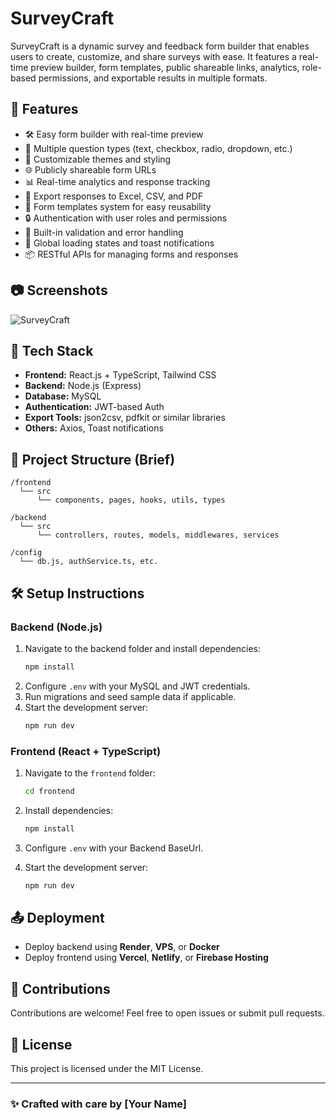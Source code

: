 # SurveyCraft

SurveyCraft is a dynamic survey and feedback form builder that enables users to create, customize, and share surveys with ease. It features a real-time preview builder, form templates, public shareable links, analytics, role-based permissions, and exportable results in multiple formats.

## 🚀 Features

- 🛠️ Easy form builder with real-time preview
- 🧩 Multiple question types (text, checkbox, radio, dropdown, etc.)
- 🎨 Customizable themes and styling
- 🌐 Publicly shareable form URLs
- 📊 Real-time analytics and response tracking
- 🧾 Export responses to Excel, CSV, and PDF
- 📁 Form templates system for easy reusability
- 🔒 Authentication with user roles and permissions
- 🧠 Built-in validation and error handling
- 🔄 Global loading states and toast notifications
- 📦 RESTful APIs for managing forms and responses

## 📷 Screenshots
![SurveyCraft](https://media-hosting.imagekit.io/5b5ace14b50c4cfc/surveycraft.png?Expires=1840766445&Key-Pair-Id=K2ZIVPTIP2VGHC&Signature=myxTT4iG82htT4egNQK~GtC567JPlgLYg8EJhkD9w0ysZr2Fu9EYDdWW6rCWhgrm6Y30PHZBHj0iM1jjMjfMJIeSVehwwLUdPocmICtVvaB190U5MFnYkZkm~1TNfsPNwjjpwRMXuRVDkvCl~Jtp4hrfVs5GCEK6GhGhBDBbBAhibjOPLydWvZK2SQd-ic0VDUE24Jmb9cO7imYlGRuKcc14bXs6OicMHx7xw6cs3nJjYP~~H0HAO83DRcipoYDjwPeirFjnv9leA20OC~K56~ImlZHPcaV6VXu~dlSRzUD1ixL3StlvrZCGP9lkg3ves~YWQuJxmAhLIaloMJcv1w__)

## 🧰 Tech Stack

- **Frontend:** React.js + TypeScript, Tailwind CSS
- **Backend:** Node.js (Express)
- **Database:** MySQL
- **Authentication:** JWT-based Auth
- **Export Tools:** json2csv, pdfkit or similar libraries
- **Others:** Axios, Toast notifications

## 📂 Project Structure (Brief)

```
/frontend
  └── src
      └── components, pages, hooks, utils, types

/backend
  └── src
      └── controllers, routes, models, middlewares, services

/config
  └── db.js, authService.ts, etc.
```

## 🛠️ Setup Instructions

### Backend (Node.js)

1. Navigate to the backend folder and install dependencies:
   ```bash
   npm install
   ```
2. Configure `.env` with your MySQL and JWT credentials.
3. Run migrations and seed sample data if applicable.
4. Start the development server:
   ```bash
   npm run dev
   ```

### Frontend (React + TypeScript)

1. Navigate to the `frontend` folder:
   ```bash
   cd frontend
   ```
2. Install dependencies:
   ```bash
   npm install
   ```

3. Configure `.env` with your Backend BaseUrl.

4. Start the development server:
   ```bash
   npm run dev
   ```

## 📤 Deployment

- Deploy backend using **Render**, **VPS**, or **Docker**
- Deploy frontend using **Vercel**, **Netlify**, or **Firebase Hosting**

## 🙌 Contributions

Contributions are welcome! Feel free to open issues or submit pull requests.

## 📜 License

This project is licensed under the MIT License.

---

### ✨ Crafted with care by [Your Name]